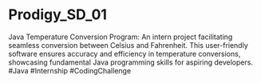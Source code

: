 # Prodigy_SD_01
Java Temperature Conversion Program: An intern project facilitating seamless conversion between Celsius and Fahrenheit. This user-friendly software ensures accuracy and efficiency in temperature conversions, showcasing fundamental Java programming skills for aspiring developers. #Java #Internship #CodingChallenge
